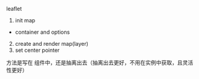 
leaflet

1. init map
 - container and options
2. create and render map(layer)
3. set center pointer


方法是写在 组件中，还是抽离出去（抽离出去更好，不用在实例中获取，且灵活性更好）
